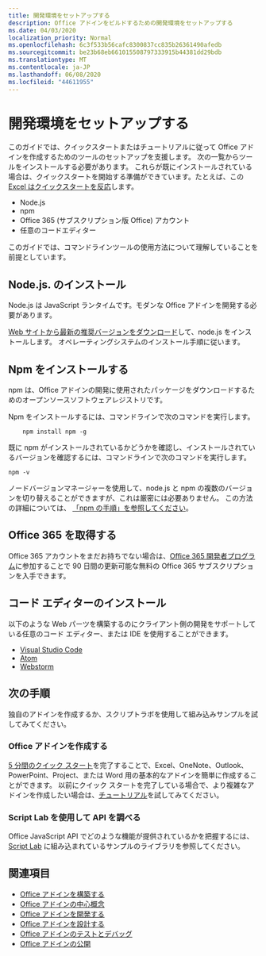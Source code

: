 ```yaml
---
title: 開発環境をセットアップする
description: Office アドインをビルドするための開発環境をセットアップする
ms.date: 04/03/2020
localization_priority: Normal
ms.openlocfilehash: 6c3f533b56cafc8300837cc835b26361490afedb
ms.sourcegitcommit: be23b68eb661015508797333915b44381dd29bdb
ms.translationtype: MT
ms.contentlocale: ja-JP
ms.lasthandoff: 06/08/2020
ms.locfileid: "44611955"
---
```

# <a name="set-up-your-development-environment"></a>開発環境をセットアップする

このガイドでは、クイックスタートまたはチュートリアルに従って Office アドインを作成するためのツールのセットアップを支援します。 次の一覧からツールをインストールする必要があります。 これらが既にインストールされている場合は、クイックスタートを開始する準備ができています。たとえば、この[Excel はクイックスタートを反応](../quickstarts/excel-quickstart-react.md)します。

- Node.js
- npm
- Office 365 (サブスクリプション版 Office) アカウント
- 任意のコードエディター

このガイドでは、コマンドラインツールの使用方法について理解していることを前提としています。 

## <a name="install-nodejs"></a>Node.js. のインストール

Node.js は JavaScript ランタイムです。モダンな Office アドインを開発する必要があります。

[Web サイトから最新の推奨バージョンをダウンロード](https://nodejs.org)して、node.js をインストールします。 オペレーティングシステムのインストール手順に従います。

## <a name="install-npm"></a>Npm をインストールする

npm は、Office アドインの開発に使用されたパッケージをダウンロードするためのオープンソースソフトウェアレジストリです。

Npm をインストールするには、コマンドラインで次のコマンドを実行します。

```command&nbsp;line
    npm install npm -g
```

既に npm がインストールされているかどうかを確認し、インストールされているバージョンを確認するには、コマンドラインで次のコマンドを実行します。

```command&nbsp;line
npm -v
```

ノードバージョンマネージャーを使用して、node.js と npm の複数のバージョンを切り替えることができますが、これは厳密には必要ありません。 この方法の詳細については、 [「npm の手順」を参照してください](https://docs.npmjs.com/downloading-and-installing-node-js-and-npm)。

## <a name="get-office-365"></a>Office 365 を取得する

Office 365 アカウントをまだお持ちでない場合は、[Office 365 開発者プログラム](https://developer.microsoft.com/office/dev-program)に参加することで 90 日間の更新可能な無料の Office 365 サブスクリプションを入手できます。

## <a name="install-a-code-editor"></a>コード エディターのインストール

以下のような Web パーツを構築するのにクライアント側の開発をサポートしている任意のコード エディター、または IDE を使用することができます。

- [Visual Studio Code](https://code.visualstudio.com/)
- [Atom](https://atom.io)
- [Webstorm](https://www.jetbrains.com/webstorm)

## <a name="next-steps"></a>次の手順

独自のアドインを作成するか、スクリプトラボを使用して組み込みサンプルを試してみてください。

### <a name="create-an-office-add-in"></a>Office アドインを作成する

[5 分間のクイック スタート](../index.md)を完了することで、Excel、OneNote、Outlook、PowerPoint、Project、または Word 用の基本的なアドインを簡単に作成することができます。 以前にクイック スタートを完了している場合で、より複雑なアドインを作成したい場合は、[チュートリアル](../index.md)を試してみてください。

### <a name="explore-the-apis-with-script-lab"></a>Script Lab を使用して API を調べる

Office JavaScript API でどのような機能が提供されているかを把握するには、[Script Lab](explore-with-script-lab.md) に組み込まれているサンプルのライブラリを参照してください。

## <a name="see-also"></a>関連項目

- [Office アドインを構築する](../overview/office-add-ins-fundamentals.md)
- [Office アドインの中心概念](../overview/core-concepts-office-add-ins.md)
- [Office アドインを開発する](../develop/develop-overview.md)
- [Office アドインを設計する](../design/add-in-design.md)
- [Office アドインのテストとデバッグ](../testing/test-debug-office-add-ins.md)
- [Office アドインの公開](../publish/publish.md)
